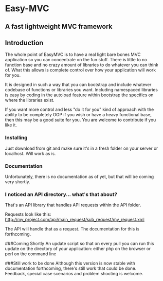 Easy-MVC
========

A fast lightweight MVC framework
--------------------------------

## Introduction
The whole point of EasyMVC is to have a real light bare bones MVC application
so you can concentrate on the fun stuff.  There is little to no function
base and no crazy amount of libraries to do whatever you can think of.  What
this allows is complete control over how your application will work for you.

It is designed in such a way that you can bootstrap and include whatever
codebase of functions or libraries you want.  Including namespaced libraries
is easy by coding in the autoload feature within bootstrap the specifics
on where the libraries exist.

If you want more control and less "do it for you" kind of approach with
the ability to be completely OOP if you wish or have a heavy functional
base, then this may be a good suite for you.  You are welcome to
contribute if you like it.

### Installing
Just download from git and make sure it's in a fresh folder on your
server or localhost.  Will work as is.

### Documentation
Unfortunately, there is no documentation as of yet, but that will
be coming very shortly.

### I noticed an API directory... what's that about?
That's an API library that handles API requests within the API folder.

Requests look like this:
http://my_project.com/api/main_request/sub_request/my_request.xml

The API will handle that as a request.  The documentation for this
is forthcoming.

###Coming Shortly
An update script so that on every pull you can run this
update on the directory of your application: either
php on the browser or perl on the command line

###Still work to be done
Although this version is now stable with documentation forthcoming,
there's still work that could be done.  Feedback, special case scenarios
and problem shooting is welcome.